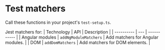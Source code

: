 # Test matchers

Call these functions in your project's `test-setup.ts`.

Jest matchers for:
| Technology | API | Description |
| ---------- | --- | ----------- |
| Angular modules | `addNgModuleMatchers` | Add matchers for Angular modules. |
| DOM | `addDomMatchers` | Add matchers for DOM elements. |
